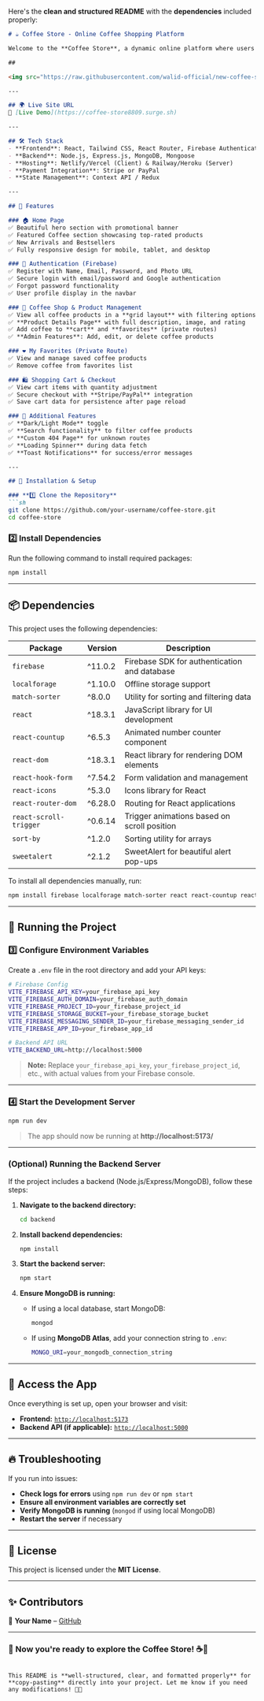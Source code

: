 Here's the **clean and structured README** with the **dependencies** included properly:  

```markdown
# ☕ Coffee Store - Online Coffee Shopping Platform  

Welcome to the **Coffee Store**, a dynamic online platform where users can explore, purchase, and manage their favorite coffee products. This project is built with the **MERN stack** and features authentication, shopping cart functionality, user favorites, and an admin dashboard for product management.  

##

<img src="https://raw.githubusercontent.com/walid-official/new-coffee-store/main/Screenshot-2025-01-04-185622.png" alt="Coffee Store Screenshot" height="400">

---

## 🌍 Live Site URL  
🔗 [Live Demo](https://coffee-store8809.surge.sh)  

---

## 🛠 Tech Stack  
- **Frontend**: React, Tailwind CSS, React Router, Firebase Authentication  
- **Backend**: Node.js, Express.js, MongoDB, Mongoose  
- **Hosting**: Netlify/Vercel (Client) & Railway/Heroku (Server)  
- **Payment Integration**: Stripe or PayPal  
- **State Management**: Context API / Redux  

---

## 🚀 Features  

### 🏠 Home Page  
✅ Beautiful hero section with promotional banner  
✅ Featured Coffee section showcasing top-rated products  
✅ New Arrivals and Bestsellers  
✅ Fully responsive design for mobile, tablet, and desktop  

### 🔐 Authentication (Firebase)  
✅ Register with Name, Email, Password, and Photo URL  
✅ Secure login with email/password and Google authentication  
✅ Forgot password functionality  
✅ User profile display in the navbar  

### 🛒 Coffee Shop & Product Management  
✅ View all coffee products in a **grid layout** with filtering options  
✅ **Product Details Page** with full description, image, and rating  
✅ Add coffee to **cart** and **favorites** (private routes)  
✅ **Admin Features**: Add, edit, or delete coffee products  

### ❤️ My Favorites (Private Route)  
✅ View and manage saved coffee products  
✅ Remove coffee from favorites list  

### 🛍️ Shopping Cart & Checkout  
✅ View cart items with quantity adjustment  
✅ Secure checkout with **Stripe/PayPal** integration  
✅ Save cart data for persistence after page reload  

### 🎨 Additional Features  
✅ **Dark/Light Mode** toggle  
✅ **Search functionality** to filter coffee products  
✅ **Custom 404 Page** for unknown routes  
✅ **Loading Spinner** during data fetch  
✅ **Toast Notifications** for success/error messages  

---

## 🔧 Installation & Setup  

### **1️⃣ Clone the Repository**  
```sh
git clone https://github.com/your-username/coffee-store.git
cd coffee-store
```

### **2️⃣ Install Dependencies**  
Run the following command to install required packages:  
```sh
npm install
```

---

## 📦 Dependencies  

This project uses the following dependencies:  

| Package                      | Version   | Description |
|------------------------------|-----------|-------------|
| `firebase`                   | ^11.0.2   | Firebase SDK for authentication and database |
| `localforage`                | ^1.10.0   | Offline storage support |
| `match-sorter`               | ^8.0.0    | Utility for sorting and filtering data |
| `react`                      | ^18.3.1   | JavaScript library for UI development |
| `react-countup`              | ^6.5.3    | Animated number counter component |
| `react-dom`                  | ^18.3.1   | React library for rendering DOM elements |
| `react-hook-form`            | ^7.54.2   | Form validation and management |
| `react-icons`                | ^5.3.0    | Icons library for React |
| `react-router-dom`           | ^6.28.0   | Routing for React applications |
| `react-scroll-trigger`       | ^0.6.14   | Trigger animations based on scroll position |
| `sort-by`                    | ^1.2.0    | Sorting utility for arrays |
| `sweetalert`                 | ^2.1.2    | SweetAlert for beautiful alert pop-ups |

To install all dependencies manually, run:  
```sh
npm install firebase localforage match-sorter react react-countup react-dom react-hook-form react-icons react-router-dom react-scroll-trigger sort-by sweetalert
```

---

## 🚀 Running the Project  

### **3️⃣ Configure Environment Variables**  
Create a `.env` file in the root directory and add your API keys:  

```sh
# Firebase Config
VITE_FIREBASE_API_KEY=your_firebase_api_key
VITE_FIREBASE_AUTH_DOMAIN=your_firebase_auth_domain
VITE_FIREBASE_PROJECT_ID=your_firebase_project_id
VITE_FIREBASE_STORAGE_BUCKET=your_firebase_storage_bucket
VITE_FIREBASE_MESSAGING_SENDER_ID=your_firebase_messaging_sender_id
VITE_FIREBASE_APP_ID=your_firebase_app_id

# Backend API URL
VITE_BACKEND_URL=http://localhost:5000
```

> **Note:** Replace `your_firebase_api_key`, `your_firebase_project_id`, etc., with actual values from your Firebase console.  

---

### **4️⃣ Start the Development Server**  
```sh
npm run dev
```
> The app should now be running at **http://localhost:5173/**  

---

### **(Optional) Running the Backend Server**  
If the project includes a backend (Node.js/Express/MongoDB), follow these steps:  

1. **Navigate to the backend directory:**  
   ```sh
   cd backend
   ```

2. **Install backend dependencies:**  
   ```sh
   npm install
   ```

3. **Start the backend server:**  
   ```sh
   npm start
   ```

4. **Ensure MongoDB is running:**  
   - If using a local database, start MongoDB:  
     ```sh
     mongod
     ```
   - If using **MongoDB Atlas**, add your connection string to `.env`:  
     ```sh
     MONGO_URI=your_mongodb_connection_string
     ```

---

## 🎯 Access the App  
Once everything is set up, open your browser and visit:  

- **Frontend:** [`http://localhost:5173`](http://localhost:5173)  
- **Backend API (if applicable):** [`http://localhost:5000`](http://localhost:5000)  

---

## 🔥 Troubleshooting  
If you run into issues:  
- **Check logs for errors** using `npm run dev` or `npm start`  
- **Ensure all environment variables are correctly set**  
- **Verify MongoDB is running** (`mongod` if using local MongoDB)  
- **Restart the server** if necessary  

---

## 📜 License  
This project is licensed under the **MIT License**.  

---

## ✨ Contributors  
👤 **Your Name** – [GitHub](https://github.com/your-username)  

---

### 🎉 Now you're ready to explore the Coffee Store! ☕🚀  
```

This README is **well-structured, clear, and formatted properly** for **copy-pasting** directly into your project. Let me know if you need any modifications! 🚀😊
